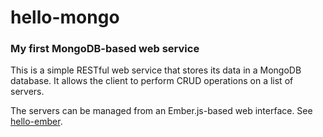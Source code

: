 # hello-mongo

### My first MongoDB-based web service

This is a simple RESTful web service that stores its data in a MongoDB database. It allows the client to perform CRUD operations on a list of servers.

The servers can be managed from an Ember.js-based web interface. See [hello-ember](https://github.com/evanstoner/hello-ember).
